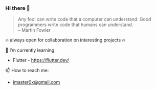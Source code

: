 ### Hi there 👋

> Any fool can write code that a computer can understand. Good programmers write code that humans can understand.   
> – Martin Fowler

🔥 always open for collaboration on interesting projects 🔥

🌱 I’m currently learning:
- Flutter - https://flutter.dev/
  
📫 How to reach me: 
 - imaster0x@gmail.com
<!--
**imaster0/imaster0** is a ✨ _special_ ✨ repository because its `README.md` (this file) appears on your GitHub profile.

Here are some ideas to get you started:

- 🔭 I’m currently working on ...
- 🌱 I’m currently learning ...
- 👯 I’m looking to collaborate on ...
- 🤔 I’m looking for help with ...
- 💬 Ask me about ...
- 📫 How to reach me: ...
- 😄 Pronouns: ...
- ⚡ Fun fact: ...
-->
